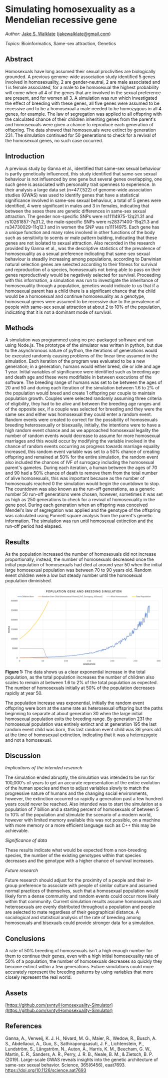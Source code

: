 # Simulating homosexuality as a Mendelian recessive gene
*Author:* [Jake S. Walklate](https://www.linkedin.com/in/svnty) (jakewalklate@gmail.com)

*Topics:* Bioinformatics, Same-sex attraction, Genetics

## Abstract
Homosexuals have long assumed their sexual proclivities are biologically grounded. A previous genome-wide association study identified 5 genes involved in homosexuality, 2 are gender-neutral, 2 are male associated and 1 is female associated, for a male to be homosexual the highest probability will come when all 4 of the genes that are involved in the sexual preference are present, and for women all 3. A simulation was run which investigated the effect of breeding with these genes, all five genes were assumed to be recessive and to be a homosexual a male needed to be homozygous in all 4 genes, for example. The law of segregation was applied to all offspring with the calculated chance of their children inheriting genes from the parent's and homosexuals were given a chance to reproduce each generation of offspring. The data showed that homosexuals were extinct by generation 231. The simulation continued for 50 generations to check for a revival of the homosexual genes, no such case occurred.

## Introduction
A previous study by Ganna et al., identified that same-sex sexual behaviour is partly genetically influenced, this study identified that same-sex sexual behaviour is not influenced by one gene but several genes overlapping, one such gene is associated with personality trait openness to experience. In their analysis a large data set (n=477,522) of genome-wide association studies (GWAS) was used to identify genes that have a statistical significance involved in same-sex sexual behaviour, a total of 5 genes were identified, 4 were significant in males and 3 in females, indicating that between the sexes there are genetic differences in same-sex sexual attraction. The gender non-specific SNPs were rs11114975-12q21.31 and rs10261857-7q31.2, the male-specific SNPs were rs28371400-15q21.3 and rs34730029-11q12.1 and in women the SNP was rs11114975. Each gene has a unique function and many roles involved in other functions of the body such as sensitivity to scents or male pattern balding, indicating that these genes are not isolated to sexual attraction. Also recorded in the research provided by Ganna et al., was the descriptive statistics of the prevalence of homosexuality as a sexual preference indicating that same-sex sexual behaviour is steadily increasing among populations, according to Darwinian natural selection genes are selected according to their fitness for survival and reproduction of a species, homosexuals not being able to pass on their genes reproductively would be negatively selected for survival. Proceeding with this information, a simulation was run to investigate the inheritance of homosexuality through a population, genetics would indicate to us that if a homosexual parent has a child there is a significant chance that the child would be a homosexual and continue homosexuality as a genotype, homosexual genes were assumed to be recessive due to the prevalence of people with same-sex sexual attraction at about 2 to 10% of the population, indicating that it is not a dominant mode of survival.

## Methods
A simulation was programmed using no pre-packaged software and ran using Node.js. The prototype of the simulator was written in python, but due to the asynchronous nature of python, the iterations of generations would be executed randomly causing problems of the linear time assumed in the simulation. Each iteration of the program was evaluated to be a new generation; in a generation, humans would either breed, die or idle and age 1 year. Initial variables of significance were identified such as breeding age and death age and these were modifiable in between executions of the software. The breeding range of humans was set to be between the ages of 20 and 50 and during each iteration of the simulation between 1.6 to 2% of the population would breed and create 1 offspring per couple to maintain population growth. Couples were selected randomly assuming three criteria of eligibility, they had to be alive and between the breeding age ranges and of the opposite sex, if a couple was selected for breeding and they were the same sex and either was homosexual they could enter a random event. Random events were created to correct for the possibility of homosexuals breeding heterosexually or bisexually, initially, the intentions were to have a high random event chance and as we approached homosexual legality the number of random events would decrease to assume for more homosexual marriages and this would occur by modifying the variable involved in the chance of random events occurring as progress towards marriage equality increased, this random event variable was set to a 50% chance of creating offspring and remained at 50% for the entire simulation, the random event also included the chances of IVF of surrogacy including the homosexual parent's gametes. During each iteration, a human between the ages of 70 and 90 had a 50% chance of death to remove them from the total number of alive homosexuals, this was important because as the number of homosexuals reached 0 the simulation would begin the countdown to stop. The countdown was also known as the run-off generations, as a generic number 50 run-off generations were chosen, however, sometimes it was set as high as 250 generations to check for a revival of homosexuality in the gene pool. During each generation when an offspring was conceived Mendel's law of segregation was applied and the genotype of the offspring was calculated using Punnett square analysis from the parent's genetic information. The simulation was run until homosexual extinction and the run-off period had elapsed.

## Results
As the population increased the number of homosexuals did not increase proportionally, instead, the number of homosexuals decreased once the initial population of homosexuals had died at around year 50 when the initial large homosexual population was between 70 to 90 years old. Random event children were a low but steady number until the homosexual population diminished. 

![Final results](https://raw.githubusercontent.com/svnty/Homosexuality-Simulator/main/results/forced_breeding_50percent.png)
**Figure 1:** The data shows us a clear exponential increase in the total population, as the total population increases the number of children also scales to remain at between 1.6 to 2% of the total population as expected. The number of homosexuals initially at 50% of the population decreases rapidly at year 50. 

The population increase was exponential, initially the random event offspring were born at the same rate as heterosexual offspring but the paths beginning to separate at about generation 30 when the large initial homosexual population exits the breeding range. By generation 231 the homosexual population was entirely extinct and at generation 195 the last random event child was born, this last random event child was 36 years old at the time of homosexual extinction, indicating that it was a heterozygote and not a homosexual. 

## Discussion
*Implications of the intended research*

The simulation ended abruptly, the simulation was intended to be run for 100,000's of years to get an accurate representation of the entire evolution of the human species and then to adjust variables slowly to match the progressive nature of humans and the changing social environments, however, the extinction occurred so rapidly a generation past a few hundred years could never be reached. Also intended was to start the simulation at a population of 7 billion and a starting percent of homosexuals of between 5 to 10% of the population and stimulate the scenario of a modern world, however with limited memory available this was not possible, on a machine with more memory or a more efficient language such as C++ this may be achievable. 

*Significance of data*

These results indicate what would be expected from a non-breeding species, the number of the existing genotypes within that species decreases and the genotype with a higher chance of survival increases.

*Future research*

Future research should adjust for the proximity of a people and their in-group preference to associate with people of similar culture and assumed normal practices of themselves, such that a homosexual population would likely form a dense community and random events could occur more likely within that community. Current simulation results assume homosexuals and heterosexuals are evenly distributed throughout a population and people are selected to mate regardless of their geographical distance. A sociological and statistical analysis of the rate of breeding among homosexuals and bisexuals could provide stronger data for a simulation. 

## Conclusions
A rate of 50% breeding of homosexuals isn't a high enough number for them to continue their genes, even with a high initial homosexuality rate of 50% of a population, the number of homosexuals decreases so quickly they become extinct within a few generations. Future simulations could more accurately represent the breeding patterns by using variables that more closely represent the real world.

## Assets 
[https://github.com/svnty/Homosexuality-Simulator](https://github.com/svnty/Homosexuality-Simulator)

## References
Ganna, A., Verweij, K. J. H., Nivard, M. G., Maier, R., Wedow, R., Busch, A. S., Abdellaoui, A., Guo, S., Sathirapongsasuti, J. F., Lichtenstein, P., Lundström, S., Långström, N., Auton, A., Harris, K. M., Beecham, G. W., Martin, E. R., Sanders, A. R., Perry, J. R. B., Neale, B. M., & Zietsch, B. P. (2019). Large-scale GWAS reveals insights into the genetic architecture of same-sex sexual behavior. Science, 365(6456), eaat7693. https://doi.org/10.1126/science.aat7693